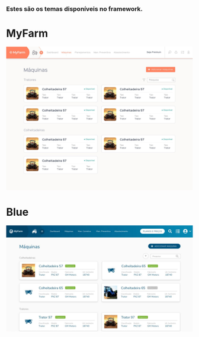 ### Estes são os temas disponíveis no framework.

# MyFarm

[![MyFarm Theme](src/assets/img/myfarm-theme.png)](#/Themes/MyFarm)

# Blue

[![Blue Theme](src/assets/img/blue-theme.png)](#/Themes/Blue)
